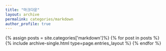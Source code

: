 ```yaml
---
title: "마크다운"
layout: archive
permalink: categories/markdown
author_profile: true
---
```


{% assign posts = site.categories['markdown']%}
{% for post in posts %}
{% include archive-single.html type=page.entries_layout %}
{% endfor %}
